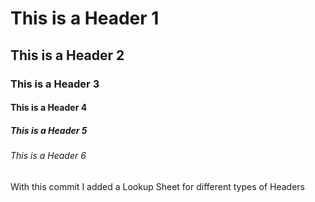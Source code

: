 # This is a Header 1
## This is a Header 2
### This is a Header 3
#### This is a Header 4
##### This is a Header 5
###### This is a Header 6
With this commit I added a Lookup Sheet for different types of Headers
